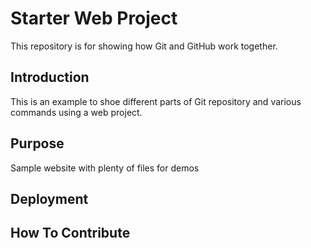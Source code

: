 # Starter Web Project

This repository is for showing how Git and GitHub work together.

## Introduction

This is an example to shoe different parts of Git repository and various commands using a web project.

## Purpose

Sample website with plenty of files for demos

## Deployment

## How To Contribute
